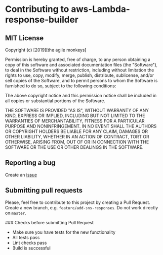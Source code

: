 # Contributing to aws-Lambda-response-builder

## MIT License
Copyright (c) [2019][the agile monkeys]

Permission is hereby granted, free of charge, to any person obtaining a copy
of this software and associated documentation files (the "Software"), to deal
in the Software without restriction, including without limitation the rights
to use, copy, modify, merge, publish, distribute, sublicense, and/or sell
copies of the Software, and to permit persons to whom the Software is
furnished to do so, subject to the following conditions:

The above copyright notice and this permission notice shall be included in all
copies or substantial portions of the Software.

THE SOFTWARE IS PROVIDED "AS IS", WITHOUT WARRANTY OF ANY KIND, EXPRESS OR
IMPLIED, INCLUDING BUT NOT LIMITED TO THE WARRANTIES OF MERCHANTABILITY,
FITNESS FOR A PARTICULAR PURPOSE AND NONINFRINGEMENT. IN NO EVENT SHALL THE
AUTHORS OR COPYRIGHT HOLDERS BE LIABLE FOR ANY CLAIM, DAMAGES OR OTHER
LIABILITY, WHETHER IN AN ACTION OF CONTRACT, TORT OR OTHERWISE, ARISING FROM,
OUT OF OR IN CONNECTION WITH THE SOFTWARE OR THE USE OR OTHER DEALINGS IN THE
SOFTWARE.

## Reporting a bug
Create an [issue](https://github.com/theam/aws-lambda-response-builder/issues)

## Submitting pull requests
Please, feel free to contribute to this project by creating a Pull Request. Create a new branch, e.g. `feature/add-sns-responses`. Do not work directly on `master`.

### Checks before submitting Pull Request
- Make sure you have tests for the new functionality
- All tests pass
- Lint checks pass
- Build is successful
